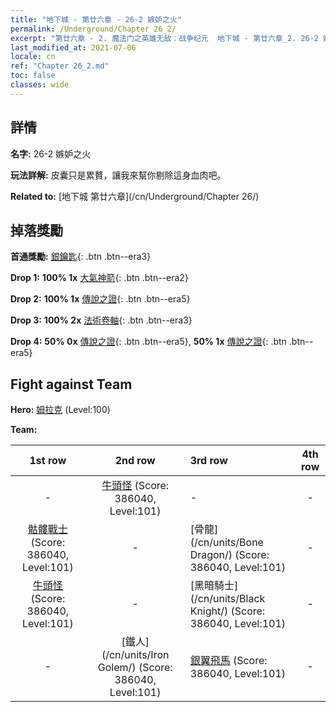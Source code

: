 ```yaml
---
title: "地下城 - 第廿六章 - 26-2 嫉妒之火"
permalink: /Underground/Chapter 26_2/
excerpt: "第廿六章 - 2. 魔法门之英雄无敌：战争纪元  地下城 - 第廿六章_2. 26-2 嫉妒之火"
last_modified_at: 2021-07-06
locale: cn
ref: "Chapter 26_2.md"
toc: false
classes: wide
---
```


## 詳情

 **名字:** 26-2 嫉妒之火

 **玩法詳解:**       皮囊只是累贅，讓我來幫你剔除這身血肉吧。

 **Related to:** [地下城 第廿六章](/cn/Underground/Chapter 26/)

## 掉落獎勵

 **首通獎勵:** [銀鑰匙](/cn/Items/con_693/){: .btn .btn--era3}

 **Drop 1:** **100% 1x** [大氣神箭](/cn/Items/her_449/){: .btn .btn--era2}

 **Drop 2:** **100% 1x** [傳說之證](/cn/Items/mat_95/){: .btn .btn--era5}

 **Drop 3:** **100% 2x** [法術卷軸](/cn/Items/con_694/){: .btn .btn--era3}

 **Drop 4:** **50% 0x** [傳說之證](/cn/Items/mat_88/){: .btn .btn--era5}, **50% 1x** [傳說之證](/cn/Items/mat_88/){: .btn .btn--era5}


## Fight against Team
 **Hero:** [姆拉克](/cn/heroes/Mullich/) (Level:100)

 **Team:**


  | 1st row | 2nd row | 3rd row | 4th row |
  |:----:|:----:|:----|:----:|
  | - | [牛頭怪](/cn/units/Minotaur/) (Score: 386040, Level:101)  | - | - |
  | [骷髏戰士](/cn/units/Skeleton/) (Score: 386040, Level:101)  | - | [骨龍](/cn/units/Bone Dragon/) (Score: 386040, Level:101)  | - |
  | [牛頭怪](/cn/units/Minotaur/) (Score: 386040, Level:101)  | - | [黑暗騎士](/cn/units/Black Knight/) (Score: 386040, Level:101)  | - |
  | - | [鐵人](/cn/units/Iron Golem/) (Score: 386040, Level:101)  | [銀翼飛馬](/cn/units/Pegasus/) (Score: 386040, Level:101)  | - |


